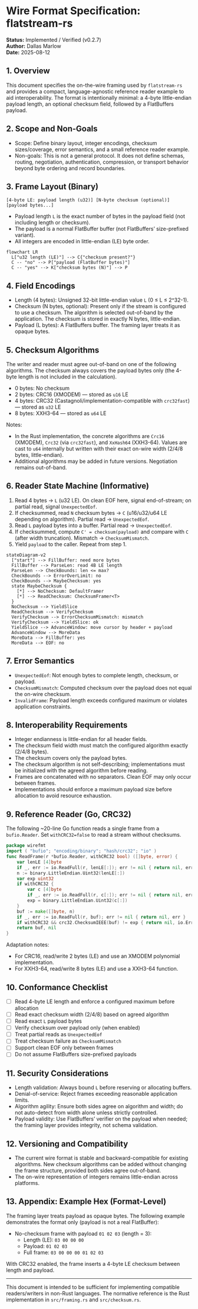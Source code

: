 # Wire Format Specification: flatstream-rs

**Status:** Implemented / Verified (v0.2.7)  
**Author:** Dallas Marlow  
**Date:** 2025-08-12

## 1. Overview

This document specifies the on-the-wire framing used by `flatstream-rs` and provides a compact, language-agnostic reference reader example to aid interoperability. The format is intentionally minimal: a 4-byte little-endian payload length, an optional checksum field, followed by a FlatBuffers payload.

## 2. Scope and Non-Goals

- Scope: Define binary layout, integer encodings, checksum sizes/coverage, error semantics, and a small reference reader example.
- Non-goals: This is not a general protocol. It does not define schemas, routing, negotiation, authentication, compression, or transport behavior beyond byte ordering and record boundaries.

## 3. Frame Layout (Binary)

```
[4-byte LE: payload length (u32)] [N-byte checksum (optional)] [payload bytes...]
```

- Payload length `L` is the exact number of bytes in the payload field (not including length or checksum).
- The payload is a normal FlatBuffer buffer (not FlatBuffers’ size-prefixed variant).
- All integers are encoded in little-endian (LE) byte order.

```mermaid
flowchart LR
  L["u32 length (LE)"] --> C{"checksum present?"}
  C -- "no" --> P["payload (FlatBuffer bytes)"]
  C -- "yes" --> K["checksum bytes (N)"] --> P
```

## 4. Field Encodings

- Length (4 bytes): Unsigned 32-bit little-endian value `L` (0 ≤ L ≤ 2^32-1).
- Checksum (N bytes, optional): Present only if the stream is configured to use a checksum. The algorithm is selected out-of-band by the application. The checksum is stored in exactly N bytes, little-endian.
- Payload (L bytes): A FlatBuffers buffer. The framing layer treats it as opaque bytes.

## 5. Checksum Algorithms

The writer and reader must agree out-of-band on one of the following algorithms. The checksum always covers the payload bytes only (the 4-byte length is not included in the calculation).

- 0 bytes: No checksum
- 2 bytes: CRC16 (XMODEM) — stored as `u16` LE
- 4 bytes: CRC32 (Castagnoli/implementation-compatible with `crc32fast`) — stored as `u32` LE
- 8 bytes: XXH3-64 — stored as `u64` LE

Notes:
- In the Rust implementation, the concrete algorithms are `Crc16` (XMODEM), `Crc32` (via `crc32fast`), and `XxHash64` (XXH3-64). Values are cast to `u64` internally but written with their exact on-wire width (2/4/8 bytes, little-endian).
- Additional algorithms may be added in future versions. Negotiation remains out-of-band.

## 6. Reader State Machine (Informative)

1. Read 4 bytes → `L` (u32 LE). On clean EOF here, signal end-of-stream; on partial read, signal `UnexpectedEof`.
2. If checksummed, read `N` checksum bytes → `C` (u16/u32/u64 LE depending on algorithm). Partial read → `UnexpectedEof`.
3. Read `L` payload bytes into a buffer. Partial read → `UnexpectedEof`.
4. If checksummed, compute `C' = checksum(payload)` and compare with `C` (after width truncation). Mismatch → `ChecksumMismatch`.
5. Yield `payload` to the caller. Repeat from step 1.

```mermaid
stateDiagram-v2
  ["start"] --> FillBuffer: need more bytes
  FillBuffer --> ParseLen: read 4B LE length
  ParseLen --> CheckBounds: len <= max?
  CheckBounds --> ErrorOverLimit: no
  CheckBounds --> MaybeChecksum: yes
  state MaybeChecksum {
    [*] --> NoChecksum: DefaultFramer
    [*] --> ReadChecksum: ChecksumFramer<T>
  }
  NoChecksum --> YieldSlice
  ReadChecksum --> VerifyChecksum
  VerifyChecksum --> ErrorChecksumMismatch: mismatch
  VerifyChecksum --> YieldSlice: ok
  YieldSlice --> AdvanceWindow: move cursor by header + payload
  AdvanceWindow --> MoreData
  MoreData --> FillBuffer: yes
  MoreData --> EOF: no
```

## 7. Error Semantics

- `UnexpectedEof`: Not enough bytes to complete length, checksum, or payload.
- `ChecksumMismatch`: Computed checksum over the payload does not equal the on-wire checksum.
- `InvalidFrame`: Payload length exceeds configured maximum or violates application constraints.

## 8. Interoperability Requirements

- Integer endianness is little-endian for all header fields.
- The checksum field width must match the configured algorithm exactly (2/4/8 bytes).
- The checksum covers only the payload bytes.
- The checksum algorithm is not self-describing; implementations must be initialized with the agreed algorithm before reading.
- Frames are concatenated with no separators. Clean EOF may only occur between frames.
- Implementations should enforce a maximum payload size before allocation to avoid resource exhaustion.

## 9. Reference Reader (Go, CRC32)

The following ~20-line Go function reads a single frame from a `bufio.Reader`. Set `withCRC32=false` to read a stream without checksums.

```go
package wirefmt
import ( "bufio"; "encoding/binary"; "hash/crc32"; "io" )
func ReadFrame(r *bufio.Reader, withCRC32 bool) ([]byte, error) {
    var lenLE [4]byte
    if _, err := io.ReadFull(r, lenLE[:]); err != nil { return nil, err }
    n := binary.LittleEndian.Uint32(lenLE[:])
    var exp uint32
    if withCRC32 {
        var c [4]byte
        if _, err := io.ReadFull(r, c[:]); err != nil { return nil, err }
        exp = binary.LittleEndian.Uint32(c[:])
    }
    buf := make([]byte, n)
    if _, err := io.ReadFull(r, buf); err != nil { return nil, err }
    if withCRC32 && crc32.ChecksumIEEE(buf) != exp { return nil, io.ErrUnexpectedEOF }
    return buf, nil
}
```

Adaptation notes:
- For CRC16, read/write 2 bytes (LE) and use an XMODEM polynomial implementation.
- For XXH3-64, read/write 8 bytes (LE) and use a XXH3-64 function.

## 10. Conformance Checklist

- [ ] Read 4-byte LE length and enforce a configured maximum before allocation
- [ ] Read exact checksum width (2/4/8) based on agreed algorithm
- [ ] Read exact `L` payload bytes
- [ ] Verify checksum over payload only (when enabled)
- [ ] Treat partial reads as `UnexpectedEof`
- [ ] Treat checksum failure as `ChecksumMismatch`
- [ ] Support clean EOF only between frames
- [ ] Do not assume FlatBuffers size-prefixed payloads

## 11. Security Considerations

- Length validation: Always bound `L` before reserving or allocating buffers.
- Denial-of-service: Reject frames exceeding reasonable application limits.
- Algorithm agility: Ensure both sides agree on algorithm and width; do not auto-detect from width alone unless strictly controlled.
- Payload validity: Use FlatBuffers’ verifier on the payload when needed; the framing layer provides integrity, not schema validation.

## 12. Versioning and Compatibility

- The current wire format is stable and backward-compatible for existing algorithms. New checksum algorithms can be added without changing the frame structure, provided both sides agree out-of-band.
- The on-wire representation of integers remains little-endian across platforms.

## 13. Appendix: Example Hex (Format-Level)

The framing layer treats payload as opaque bytes. The following example demonstrates the format only (payload is not a real FlatBuffer):

- No-checksum frame with payload `01 02 03` (length = 3):
  - Length (LE): `03 00 00 00`
  - Payload: `01 02 03`
  - Full frame: `03 00 00 00 01 02 03`

With CRC32 enabled, the frame inserts a 4-byte LE checksum between length and payload.

---

This document is intended to be sufficient for implementing compatible readers/writers in non-Rust languages. The normative reference is the Rust implementation in `src/framing.rs` and `src/checksum.rs`.


